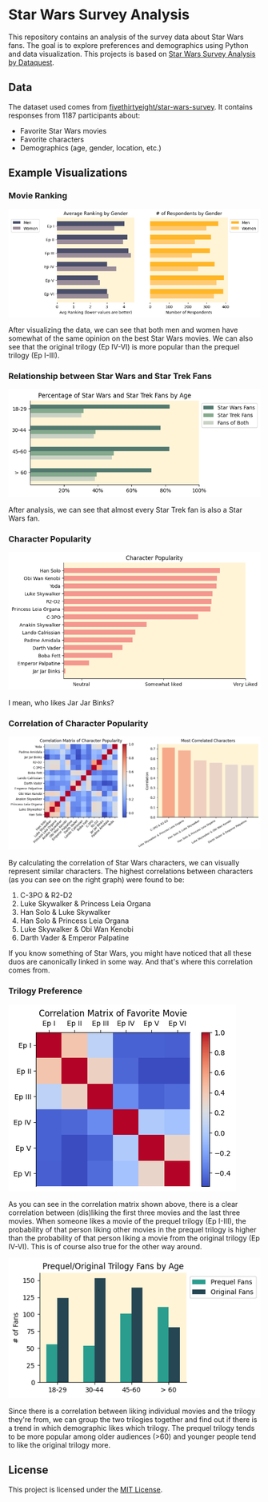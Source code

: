 # Star Wars Survey Analysis

This repository contains an analysis of the survey data about Star Wars fans.
The goal is to explore preferences and demographics using Python and data visualization.
This projects is based on [Star Wars Survey Analysis by Dataquest](https://www.youtube.com/watch?v=5bgr1YnLSyk&t=2797s).

## Data

The dataset used comes from [fivethirtyeight/star-wars-survey](https://github.com/fivethirtyeight/data/tree/master/star-wars-survey).
It contains responses from 1187 participants about:

- Favorite Star Wars movies
- Favorite characters
- Demographics (age, gender, location, etc.)

## Example Visualizations

### Movie Ranking

![Favorite Movie Distribution by Gender](src/figures/avg_movie_ranking.png)

After visualizing the data, we can see that both men and women have somewhat of the same opinion on the best Star Wars movies. We can also see that the original trilogy (Ep IV-VI) is more popular than the prequel trilogy (Ep I-III).

### Relationship between Star Wars and Star Trek Fans

![Percentage of Fans](src/figures/fans_percentage.png)

After analysis, we can see that almost every Star Trek fan is also a Star Wars fan.

### Character Popularity

![Character Popularity](src/figures/character_popularity.png)

I mean, who likes Jar Jar Binks?

### Correlation of Character Popularity

![Correlation of Character Popularity](src/figures/character_popularity_correlation.png)

By calculating the correlation of Star Wars characters, we can visually represent similar characters. The highest correlations between characters (as you can see on the right graph) were found to be:

1. C-3PO & R2-D2
2. Luke Skywalker & Princess Leia Organa
3. Han Solo & Luke Skywalker
4. Han Solo & Princess Leia Organa
5. Luke Skywalker & Obi Wan Kenobi
6. Darth Vader & Emperor Palpatine

If you know something of Star Wars, you might have noticed that all these duos are canonically linked in some way. And that's where this correlation comes from.

### Trilogy Preference

![Favorite Movie Correlation](src/figures/favorite_movie_correlation.png)

As you can see in the correlation matrix shown above, there is a clear correlation between (dis)liking the first three movies and the last three movies. When someone likes a movie of the prequel trilogy (Ep I-III), the probability of that person liking other movies in the prequel trilogy is higher than the probability of that person liking a movie from the original trilogy (Ep IV-VI). This is of course also true for the other way around.

![Trilogy Preference by Age](src/figures/trilogy_preference.png)

Since there is a correlation between liking individual movies and the trilogy they're from, we can group the two trilogies together and find out if there is a trend in which demographic likes which trilogy. The prequel trilogy tends to be more popular among older audiences (>60) and younger people tend to like the original trilogy more.

## License

This project is licensed under the [MIT License](LICENSE).
